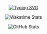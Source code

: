 <div align="center">

[![Typing SVG](https://readme-typing-svg.demolab.com?font=Fira+Code&pause=1000&color=000000&background=FFFFFF&width=435&lines=Oi%2C+meu+nome+%C3%A9+D%C3%A2marys!;Estou+me+tornando+uma+desenvolvedora+full+stack)](https://git.io/typing-svg)

![Wakatime Stats](https://github-readme-stats.vercel.app/api/wakatime?username=thecoolestdama&layout=compact&theme=dark&title_color=41C1F5&icon_color=E4E4E4&text_color=F4F4F4)

![GitHub Stats](https://github-readme-stats.vercel.app/api?username=idamarys&show_icons=true&theme=dark&title_color=F4F4F4&icon_color=71BB33&text_color=E4E4E4)

</div>
